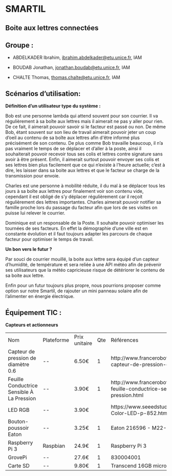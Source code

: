 S**MA**RT**IL**
==

Boite aux lettres connectées
-

## **Groupe :**

* ABDELKADER Ibrahim, [ibrahim.abdelkader@](mailto:ibrahim.abdelkader@esprit.tn)[etu.unice.fr](mailto:jonathan.boudab@etu.unice.fr), IAM

* BOUDAB Jonathan, [jonathan.boudab@etu.unice.fr](mailto:jonathan.boudab@etu.unice.fr), IAM

* CHALTE Thomas,  [thomas.chalte@etu.unice.fr](mailto:thomas.chalte@etu.unice.fr), IAM

## **Scénarios d’utilisation:**

**Définition d’un utilisateur type du système :**

Bob est une personne lambda qui attend souvent pour son courrier. Il va régulièrement à sa boîte aux lettres mais il aimerait ne pas y aller pour rien. De ce fait, il aimerait pouvoir savoir si le facteur est passé ou non. De même Bob, étant souvent sur son lieu de travail aimerait pouvoir jeter un coup d’oeil au contenu de sa boîte aux lettres afin d'être informé plus précisément de son contenu. De plus comme Bob travaille beaucoup, il n’a pas vraiment le temps de se déplacer et d’aller à la poste, ainsi il souhaiterait pouvoir recevoir tous ses colis et lettres contre signature sans avoir à être présent. Enfin, il aimerait surtout pouvoir envoyer ses colis et ses lettres bien plus facilement que ce qui n’existe à l’heure actuelle; c’est à dire, les laisser dans sa boite aux lettres et que le facteur se charge de la transmission pour envoie.

Charles est une personne à mobilité réduite, il  du mal à se déplacer tous les jours à sa boîte aux lettres pour finalement voir son contenu vide, cependant il est obligé de s’y déplacer régulièrement car il reçoit régulièrement des lettres importantes. Charles aimerait pouvoir notifier sa famille proche lors du passage du facteur afin que lors de ses visites on puisse lui relever le courrier.

Dominique est un responsable de la Poste. Il souhaite pouvoir optimiser les tournées de ses facteurs. En effet la démographie d’une ville est en constante évolution et il faut toujours adapter les parcours de chaque facteur pour optimiser le temps de travail.

**Un bon vers le futur ?**

Par souci de courrier mouillé, la boite aux lettre sera équipé d’un capteur d’humidité, de température et sera reliée à une API météo afin de prévenir ses utilisateurs que la météo capricieuse risque de détériorer le contenu de sa boite aux lettre.

Enfin pour un futur toujours plus propre, nous pourrions proposer comme option sur notre Smartil, de rajouter un mini panneau solaire afin de l’alimenter en énergie électrique.

## **Équipement TIC :**

**Capteurs et actionneurs**

<table>
  <tr>
    <td>Nom</td>
    <td>Plateforme</td>
    <td>Prix unitaire</td>
    <td>Qte</td>
    <td>Références</td>
  </tr>
  <tr>
    <td>Capteur de pression de diamètre 0.6</td>
    <td>--</td>
    <td>6.50€</td>
    <td>1</td>
    <td>http://www.francerobotique.com/pression/391-capteur-de-pression-diam-06.html</td>
  </tr>
  <tr>
    <td>Feuille Conductrice Sensible À La Pression</td>
    <td>--</td>
    <td>3.90€</td>
    <td>1</td>
    <td>http://www.francerobotique.com/pression/424-feuille-conductrice-sensible-%C3%A0-la-pression.html</td>
  </tr>
  <tr>
    <td>LED RGB</td>
    <td>--</td>
    <td>3.90€</td>
    <td></td>
    <td>https://www.seeedstudio.com/Grove-Variable-Color-LED-p-852.html</td>
  </tr>
  <tr>
    <td>Bouton-poussoir Eaton</td>
    <td>--</td>
    <td>3.25€</td>
    <td>1</td>
    <td>Eaton 216596 - M22-D-G</td>
  </tr>
  <tr>
    <td>Raspberry Pi 3</td>
    <td>Raspbian</td>
    <td>24.9€</td>
    <td>1</td>
    <td>Raspberry Pi 3</td>
  </tr>
  <tr>
    <td>GrovePi</td>
    <td>--</td>
    <td>27.6€</td>
    <td>1</td>
    <td>830004001</td>
  </tr>
  <tr>
    <td>Carte SD </td>
    <td>--</td>
    <td>9.80€
</td>
    <td>1</td>
    <td>Transcend 16GB microSDHC
</td>
  </tr>
</table>


